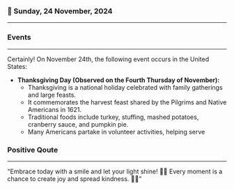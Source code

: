 ### 📅 Sunday, 24 November, 2024
------
### Events
------
Certainly! On November 24th, the following event occurs in the United States:

- **Thanksgiving Day (Observed on the Fourth Thursday of November):**
  - Thanksgiving is a national holiday celebrated with family gatherings and large feasts.
  - It commemorates the harvest feast shared by the Pilgrims and Native Americans in 1621.
  - Traditional foods include turkey, stuffing, mashed potatoes, cranberry sauce, and pumpkin pie.
  - Many Americans partake in volunteer activities, helping serve
### Positive Qoute
------
"Embrace today with a smile and let your light shine! 🌟😊 Every moment is a chance to create joy and spread kindness. 💖✨"
